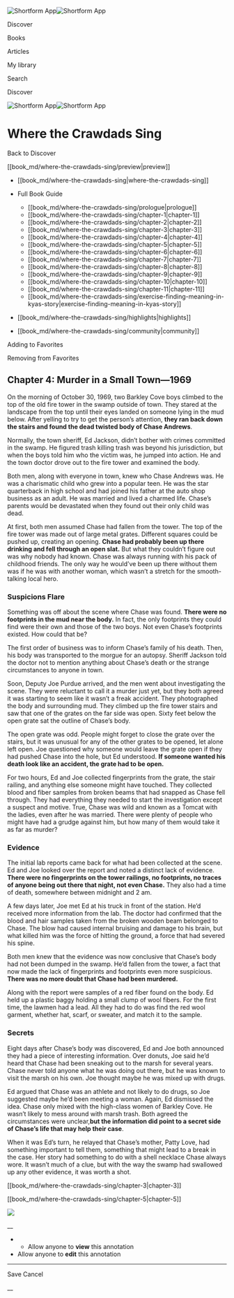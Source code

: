 ![Shortform App](/img/logo.36a2399e.svg)![Shortform App](/img/logo-dark.70c1b072.svg)

Discover

Books

Articles

My library

Search

Discover

![Shortform App](/img/logo.36a2399e.svg)![Shortform App](/img/logo-dark.70c1b072.svg)

# Where the Crawdads Sing

Back to Discover

[[book_md/where-the-crawdads-sing/preview|preview]]

  * [[book_md/where-the-crawdads-sing|where-the-crawdads-sing]]
  * Full Book Guide

    * [[book_md/where-the-crawdads-sing/prologue|prologue]]
    * [[book_md/where-the-crawdads-sing/chapter-1|chapter-1]]
    * [[book_md/where-the-crawdads-sing/chapter-2|chapter-2]]
    * [[book_md/where-the-crawdads-sing/chapter-3|chapter-3]]
    * [[book_md/where-the-crawdads-sing/chapter-4|chapter-4]]
    * [[book_md/where-the-crawdads-sing/chapter-5|chapter-5]]
    * [[book_md/where-the-crawdads-sing/chapter-6|chapter-6]]
    * [[book_md/where-the-crawdads-sing/chapter-7|chapter-7]]
    * [[book_md/where-the-crawdads-sing/chapter-8|chapter-8]]
    * [[book_md/where-the-crawdads-sing/chapter-9|chapter-9]]
    * [[book_md/where-the-crawdads-sing/chapter-10|chapter-10]]
    * [[book_md/where-the-crawdads-sing/chapter-11|chapter-11]]
    * [[book_md/where-the-crawdads-sing/exercise-finding-meaning-in-kyas-story|exercise-finding-meaning-in-kyas-story]]
  * [[book_md/where-the-crawdads-sing/highlights|highlights]]
  * [[book_md/where-the-crawdads-sing/community|community]]



Adding to Favorites 

Removing from Favorites 

## Chapter 4: Murder in a Small Town—1969

On the morning of October 30, 1969, two Barkley Cove boys climbed to the top of the old fire tower in the swamp outside of town. They stared at the landscape from the top until their eyes landed on someone lying in the mud below. After yelling to try to get the person’s attention, **they ran back down the stairs and found the dead twisted body of Chase Andrews**.

Normally, the town sheriff, Ed Jackson, didn’t bother with crimes committed in the swamp. He figured trash killing trash was beyond his jurisdiction, but when the boys told him who the victim was, he jumped into action. He and the town doctor drove out to the fire tower and examined the body.

Both men, along with everyone in town, knew who Chase Andrews was. He was a charismatic child who grew into a popular teen. He was the star quarterback in high school and had joined his father at the auto shop business as an adult. He was married and lived a charmed life. Chase’s parents would be devastated when they found out their only child was dead.

At first, both men assumed Chase had fallen from the tower. The top of the fire tower was made out of large metal grates. Different squares could be pushed up, creating an opening. **Chase had probably been up there drinking and fell through an open slat.** But what they couldn’t figure out was why nobody had known. Chase was always running with his pack of childhood friends. The only way he would’ve been up there without them was if he was with another woman, which wasn’t a stretch for the smooth-talking local hero.

### Suspicions Flare

Something was off about the scene where Chase was found. **There were no footprints in the mud near the body.** In fact, the only footprints they could find were their own and those of the two boys. Not even Chase’s footprints existed. How could that be?

The first order of business was to inform Chase’s family of his death. Then, his body was transported to the morgue for an autopsy. Sheriff Jackson told the doctor not to mention anything about Chase’s death or the strange circumstances to anyone in town.

Soon, Deputy Joe Purdue arrived, and the men went about investigating the scene. They were reluctant to call it a murder just yet, but they both agreed it was starting to seem like it wasn’t a freak accident. They photographed the body and surrounding mud. They climbed up the fire tower stairs and saw that one of the grates on the far side was open. Sixty feet below the open grate sat the outline of Chase’s body.

The open grate was odd. People might forget to close the grate over the stairs, but it was unusual for any of the other grates to be opened, let alone left open. Joe questioned why someone would leave the grate open if they had pushed Chase into the hole, but Ed understood. **If someone wanted his death look like an accident, the grate had to be open.**

For two hours, Ed and Joe collected fingerprints from the grate, the stair railing, and anything else someone might have touched. They collected blood and fiber samples from broken beams that had snapped as Chase fell through. They had everything they needed to start the investigation except a suspect and motive. True, Chase was wild and known as a Tomcat with the ladies, even after he was married. There were plenty of people who might have had a grudge against him, but how many of them would take it as far as murder?

### Evidence

The initial lab reports came back for what had been collected at the scene. Ed and Joe looked over the report and noted a distinct lack of evidence. **There were no fingerprints on the tower railings, no footprints, no traces of anyone being out there that night, not even Chase.** They also had a time of death, somewhere between midnight and 2 am.

A few days later, Joe met Ed at his truck in front of the station. He’d received more information from the lab. The doctor had confirmed that the blood and hair samples taken from the broken wooden beam belonged to Chase. The blow had caused internal bruising and damage to his brain, but what killed him was the force of hitting the ground, a force that had severed his spine.

Both men knew that the evidence was now conclusive that Chase’s body had not been dumped in the swamp. He’d fallen from the tower, a fact that now made the lack of fingerprints and footprints even more suspicious. **There was no more doubt that Chase had been murdered.**

Along with the report were samples of a red fiber found on the body. Ed held up a plastic baggy holding a small clump of wool fibers. For the first time, the lawmen had a lead. All they had to do was find the red wool garment, whether hat, scarf, or sweater, and match it to the sample.

### Secrets

Eight days after Chase’s body was discovered, Ed and Joe both announced they had a piece of interesting information. Over donuts, Joe said he’d heard that Chase had been sneaking out to the marsh for several years. Chase never told anyone what he was doing out there, but he was known to visit the marsh on his own. Joe thought maybe he was mixed up with drugs.

Ed argued that Chase was an athlete and not likely to do drugs, so Joe suggested maybe he’d been meeting a woman. Again, Ed dismissed the idea. Chase only mixed with the high-class women of Barkley Cove. He wasn’t likely to mess around with marsh trash. Both agreed the circumstances were unclear,**but the information did point to a secret side of Chase’s life that may help their case**.

When it was Ed’s turn, he relayed that Chase’s mother, Patty Love, had something important to tell them, something that might lead to a break in the case. Her story had something to do with a shell necklace Chase always wore. It wasn’t much of a clue, but with the way the swamp had swallowed up any other evidence, it was worth a shot.

[[book_md/where-the-crawdads-sing/chapter-3|chapter-3]]

[[book_md/where-the-crawdads-sing/chapter-5|chapter-5]]

![](https://bat.bing.com/action/0?ti=56018282&Ver=2&mid=14313826-08e7-4327-bb51-7eb1cf6590a9&sid=72e6e650642c11eeb2dd2161d176fe8d&vid=72e70890642c11eeb72d79fe7b6df2c6&vids=0&msclkid=N&pi=0&lg=en-US&sw=800&sh=600&sc=24&nwd=1&tl=Shortform%20%7C%20Book&p=https%3A%2F%2Fwww.shortform.com%2Fapp%2Fbook%2Fwhere-the-crawdads-sing%2Fchapter-4&r=&lt=954&evt=pageLoad&sv=1&rn=574737)

__

  *   * Allow anyone to **view** this annotation
  * Allow anyone to **edit** this annotation



* * *

Save Cancel

__



